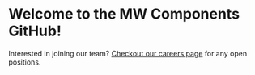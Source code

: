 # Welcome to the MW Components GitHub!

Interested in joining our team? [Checkout our careers page](https://www.mwcomponents.com/careers) for any open positions.
